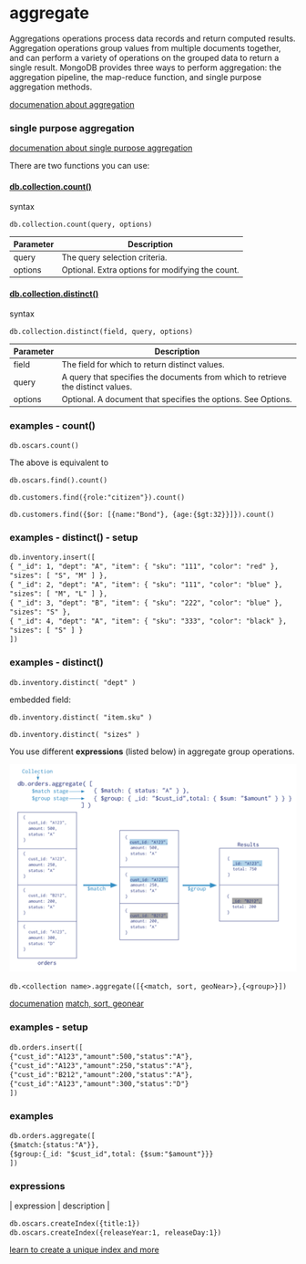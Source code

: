 # aggregate

Aggregations operations process data records and return computed results. Aggregation operations group values from multiple documents together, and can perform a variety of operations on the grouped data to return a single result. MongoDB provides three ways to perform aggregation: the aggregation pipeline, the map-reduce function, and single purpose aggregation methods.

[documenation about aggregation](https://docs.mongodb.com/manual/aggregation/)

### single purpose aggregation

[documenation about single purpose aggregation](https://docs.mongodb.com/manual/aggregation/#single-purpose-agg-operations)

There are two functions you can use:

#### [db.collection.count()](https://docs.mongodb.com/manual/reference/method/db.collection.count/#db.collection.count)

syntax
```
db.collection.count(query, options)
```

| Parameter | Description |
| --- | --- | 
| query | The query selection criteria.
| options | Optional. Extra options for modifying the count.


#### [db.collection.distinct()](https://docs.mongodb.com/manual/reference/method/db.collection.distinct/#db.collection.distinct)

syntax
```
db.collection.distinct(field, query, options)
```


| Parameter | Description |
| --- | --- | 
| field | The field for which to return distinct values.
| query | A query that specifies the documents from which to retrieve the distinct values.
| options | Optional. A document that specifies the options. See Options.

### examples - count()
```
db.oscars.count()
```

The above is equivalent to

```
db.oscars.find().count()
```

```
db.customers.find({role:"citizen"}).count()
```

```
db.customers.find({$or: [{name:"Bond"}, {age:{$gt:32}}]}).count()
```

### examples - distinct() - setup
```
db.inventory.insert([
{ "_id": 1, "dept": "A", "item": { "sku": "111", "color": "red" }, "sizes": [ "S", "M" ] },
{ "_id": 2, "dept": "A", "item": { "sku": "111", "color": "blue" }, "sizes": [ "M", "L" ] },
{ "_id": 3, "dept": "B", "item": { "sku": "222", "color": "blue" }, "sizes": "S" },
{ "_id": 4, "dept": "A", "item": { "sku": "333", "color": "black" }, "sizes": [ "S" ] }
])
```

### examples - distinct()

```
db.inventory.distinct( "dept" )
```

embedded field:

```
db.inventory.distinct( "item.sku" )
```

```
db.inventory.distinct( "sizes" )
```


You use different **expressions** (listed below) in aggregate group operations.

![aggregate pipeline](aggregate.png)

```
db.<collection name>.aggregate([{<match, sort, geoNear>},{<group>}])
```

[documenation](https://docs.mongodb.com/manual/aggregation/)
[match, sort, geonear](https://docs.mongodb.com/manual/core/aggregation-pipeline/#aggregation-pipeline-operators-and-performance)

### examples - setup
```
db.orders.insert([
{"cust_id":"A123","amount":500,"status":"A"},
{"cust_id":"A123","amount":250,"status":"A"},
{"cust_id":"B212","amount":200,"status":"A"},
{"cust_id":"A123","amount":300,"status":"D"}
])
```

### examples
```
db.orders.aggregate([
{$match:{status:"A"}},
{$group:{_id: "$cust_id",total: {$sum:"$amount"}}}
])
```


### expressions

| expression | description |

```
db.oscars.createIndex({title:1})
db.oscars.createIndex({releaseYear:1, releaseDay:1})
```

[learn to create a unique index and more](https://docs.mongodb.com/manual/reference/method/db.collection.createIndex/#db.collection.createIndex)